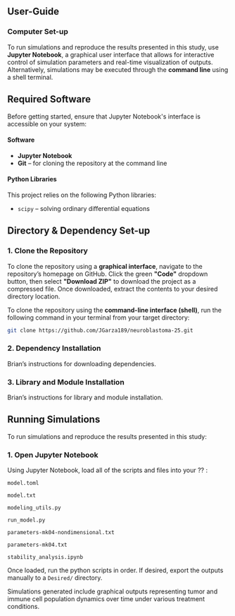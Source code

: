 ## User-Guide

### Computer Set-up

To run simulations and reproduce the results presented in this study, use **Jupyter Notebook**, a graphical user interface that allows for interactive control of simulation parameters and real-time visualization of outputs. Alternatively, simulations may be executed through the **command line** using a shell terminal. 

## Required Software

Before getting started, ensure that Jupyter Notebook's interface is accessible on your system:

#### Software

- **Jupyter Notebook**  
- **Git** – for cloning the repository at the command line

#### Python Libraries

This project relies on the following Python libraries:

- `scipy` – solving ordinary differential equations  

## Directory & Dependency Set-up

### 1. Clone the Repository

To clone the repository using a **graphical interface**, navigate to the repository’s homepage on GitHub. Click the green **"Code"** dropdown button, then select **"Download ZIP"** to download the project as a compressed file. Once downloaded, extract the contents to your desired directory location.

To clone the repository using the **command-line interface (shell)**, run the following command in your terminal from your target directory:

```bash
git clone https://github.com/JGarza189/neuroblastoma-25.git
```

### 2. Dependency Installation

Brian’s instructions for downloading dependencies.

### 3. Library and Module Installation

Brian’s instructions for library and module installation.

## Running Simulations
To run simulations and reproduce the results presented in this study:

### 1. Open Jupyter Notebook

Using Jupyter Notebook, load all of the scripts and files into your ?? :

```
model.toml

model.txt

modeling_utils.py

run_model.py

parameters-mk04-nondimensional.txt

parameters-mk04.txt

stability_analysis.ipynb

```

Once loaded, run the python scripts in order. If desired, export the outputs manually to a `Desired/` directory.

Simulations generated include graphical outputs representing tumor and immune cell population dynamics over time under various treatment conditions.